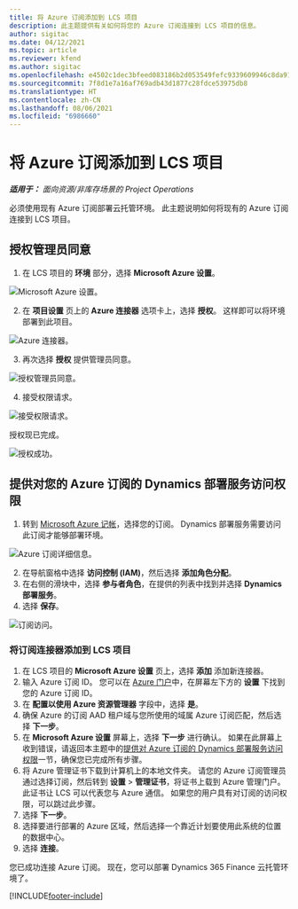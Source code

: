 ```yaml
---
title: 将 Azure 订阅添加到 LCS 项目
description: 此主题提供有关如何将您的 Azure 订阅连接到 LCS 项目的信息。
author: sigitac
ms.date: 04/12/2021
ms.topic: article
ms.reviewer: kfend
ms.author: sigitac
ms.openlocfilehash: e4502c1dec3bfeed083186b2d053549fefc9339609946c8da919b46e0e56cc79
ms.sourcegitcommit: 7f8d1e7a16af769adb43d1877c28fdce53975db8
ms.translationtype: HT
ms.contentlocale: zh-CN
ms.lasthandoff: 08/06/2021
ms.locfileid: "6986660"
---
```

# <a name="add-an-azure-subscription-to-an-lcs-project"></a>将 Azure 订阅添加到 LCS 项目

_**适用于：** 面向资源/非库存场景的 Project Operations_

必须使用现有 Azure 订阅部署云托管环境。 此主题说明如何将现有的 Azure 订阅连接到 LCS 项目。 

## <a name="grant-admin-consent"></a>授权管理员同意

1. 在 LCS 项目的 **环境** 部分，选择 **Microsoft Azure 设置**。

![Microsoft Azure 设置。](./media/1MicrosoftAzureSettings.png)

2. 在 **项目设置** 页上的 **Azure 连接器** 选项卡上，选择 **授权**。 这样即可以将环境部署到此项目。

![Azure 连接器。](./media/2AzureConnectors.png)

3. 再次选择 **授权** 提供管理员同意。

![授权管理员同意。](./media/3GrantAdminConsent.png)

4. 接受权限请求。

![接受权限请求。](./media/4AcceptPermissionRequest.png)

授权现已完成。 

![授权成功。](./media/5AuthorizationComplete.png)

## <a name="provide-dynamics-deployment-services-access-to-your-azure-subscription"></a><a name="provide"></a>提供对您的 Azure 订阅的 Dynamics 部署服务访问权限

1. 转到 [Microsoft Azure 记帐](https://portal.azure.com/#blade/Microsoft\_Azure\_Billing/SubscriptionsBlade)，选择您的订阅。 Dynamics 部署服务需要访问此订阅才能够部署环境。

![Azure 订阅详细信息。](./media/6AzureSubscription.png)

2. 在导航窗格中选择 **访问控制 (IAM)**，然后选择 **添加角色分配**。
3. 在右侧的滑块中，选择 **参与者角色**，在提供的列表中找到并选择 **Dynamics 部署服务**。 
4. 选择 **保存**。

![订阅访问。](./media/7SubscriptionAccess.png)

### <a name="add-a-subscription-connector-to-an-lcs-project"></a>将订阅连接器添加到 LCS 项目

1. 在 LCS 项目的 **Microsoft Azure 设置** 页上，选择 **添加** 添加新连接器。
2. 输入 Azure 订阅 ID。 您可以在 [Azure 门户](https://ms.portal.azure.com/)中，在屏幕左下方的 **设置** 下找到您的 Azure 订阅 ID。
3. 在 **配置以使用 Azure 资源管理器** 字段中，选择 **是**。
4. 确保 Azure 的订阅 AAD 租户域与您所使用的域属 Azure 订阅匹配，然后选择 **下一步**。
5. 在 **Microsoft Azure 设置** 屏幕上，选择 **下一步** 进行确认。 如果在此屏幕上收到错误，请返回本主题中的[提供对 Azure 订阅的 Dynamics 部署服务访问权限](#provide)一节，确保您已完成所有步骤。
6. 将 Azure 管理证书下载到计算机上的本地文件夹。 请您的 Azure 订阅管理员通过选择订阅，然后转到 **设置** > **管理证书**，将证书上载到 Azure 管理门户。 此证书让 LCS 可以代表您与 Azure 通信。 如果您的用户具有对订阅的访问权限，可以跳过此步骤。
7. 选择 **下一步**。
8. 选择要进行部署的 Azure 区域，然后选择一个靠近计划要使用此系统的位置的数据中心。
9.  选择 **连接**。

您已成功连接 Azure 订阅。 现在，您可以部署 Dynamics 365 Finance 云托管环境了。




[!INCLUDE[footer-include](../includes/footer-banner.md)]

